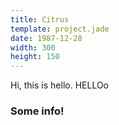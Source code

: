 ```yaml
---
title: Citrus
template: project.jade
date: 1987-12-28
width: 300
height: 150
---
```

Hi, this is hello. HELLOo

### Some info!
